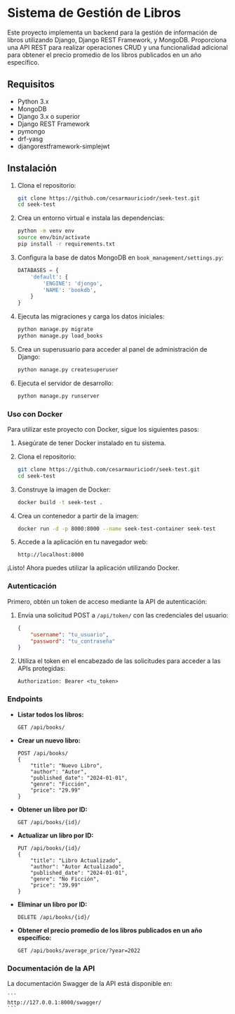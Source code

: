# Sistema de Gestión de Libros

Este proyecto implementa un backend para la gestión de información de libros utilizando Django, Django REST Framework, y MongoDB. Proporciona una API REST para realizar operaciones CRUD y una funcionalidad adicional para obtener el precio promedio de los libros publicados en un año específico.

## Requisitos

- Python 3.x
- MongoDB
- Django 3.x o superior
- Django REST Framework
- pymongo
- drf-yasg
- djangorestframework-simplejwt

## Instalación

1. Clona el repositorio:
    ```sh
    git clone https://github.com/cesarmauriciodr/seek-test.git
    cd seek-test
    ```

2. Crea un entorno virtual e instala las dependencias:
    ```sh
    python -m venv env
    source env/bin/activate
    pip install -r requirements.txt
    ```

3. Configura la base de datos MongoDB en `book_management/settings.py`:
    ```python
    DATABASES = {
        'default': {
            'ENGINE': 'djongo',
            'NAME': 'bookdb',
        }
    }
    ```

4. Ejecuta las migraciones y carga los datos iniciales:
    ```sh
    python manage.py migrate
    python manage.py load_books
    ```

5. Crea un superusuario para acceder al panel de administración de Django:
    ```sh
    python manage.py createsuperuser
    ```

6. Ejecuta el servidor de desarrollo:
    ```sh
    python manage.py runserver
    ```

### Uso con Docker

Para utilizar este proyecto con Docker, sigue los siguientes pasos:

1. Asegúrate de tener Docker instalado en tu sistema.

2. Clona el repositorio:
    ```sh
    git clone https://github.com/cesarmauriciodr/seek-test.git
    cd seek-test
    ```

3. Construye la imagen de Docker:
    ```sh
    docker build -t seek-test .
    ```

4. Crea un contenedor a partir de la imagen:
    ```sh
    docker run -d -p 8000:8000 --name seek-test-container seek-test
    ```

5. Accede a la aplicación en tu navegador web:
    ```
    http://localhost:8000
    ```

¡Listo! Ahora puedes utilizar la aplicación utilizando Docker.



### Autenticación

Primero, obtén un token de acceso mediante la API de autenticación:

1. Envia una solicitud POST a `/api/token/` con las credenciales del usuario:
    ```json
    {
        "username": "tu_usuario",
        "password": "tu_contraseña"
    }
    ```

2. Utiliza el token en el encabezado de las solicitudes para acceder a las APIs protegidas:
    ```
    Authorization: Bearer <tu_token>
    ```

### Endpoints

- **Listar todos los libros:**
    ```
    GET /api/books/
    ```

- **Crear un nuevo libro:**
    ```
    POST /api/books/
    {
        "title": "Nuevo Libro",
        "author": "Autor",
        "published_date": "2024-01-01",
        "genre": "Ficción",
        "price": "29.99"
    }
    ```

- **Obtener un libro por ID:**
    ```
    GET /api/books/{id}/
    ```

- **Actualizar un libro por ID:**
    ```
    PUT /api/books/{id}/
    {
        "title": "Libro Actualizado",
        "author": "Autor Actualizado",
        "published_date": "2024-01-01",
        "genre": "No Ficción",
        "price": "39.99"
    }
    ```

- **Eliminar un libro por ID:**
    ```
    DELETE /api/books/{id}/
    ```

- **Obtener el precio promedio de los libros publicados en un año específico:**
    ```
    GET /api/books/average_price/?year=2022
    ```

### Documentación de la API

La documentación Swagger de la API está disponible en:

    ```
    http://127.0.0.1:8000/swagger/
    ```
